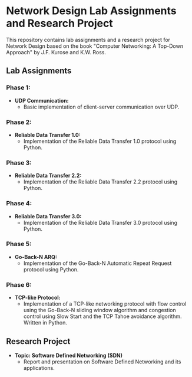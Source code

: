 # Network Design Lab Assignments and Research Project

This repository contains lab assignments and a research project for Network Design based on the book "Computer Networking: A Top-Down Approach" by J.F. Kurose and K.W. Ross.

## Lab Assignments

### Phase 1: 
- **UDP Communication:**
  - Basic implementation of client-server communication over UDP.

### Phase 2: 
- **Reliable Data Transfer 1.0:**
  - Implementation of the Reliable Data Transfer 1.0 protocol using Python.

### Phase 3: 
- **Reliable Data Transfer 2.2:**
  - Implementation of the Reliable Data Transfer 2.2 protocol using Python.

### Phase 4: 
- **Reliable Data Transfer 3.0:**
  - Implementation of the Reliable Data Transfer 3.0 protocol using Python.

### Phase 5: 
- **Go-Back-N ARQ:**
  - Implementation of the Go-Back-N Automatic Repeat Request protocol using Python.

### Phase 6: 
- **TCP-like Protocol:**
  - Implementation of a TCP-like networking protocol with flow control using the Go-Back-N sliding window algorithm and congestion control using Slow Start and the TCP Tahoe avoidance algorithm. Written in Python.

## Research Project

- **Topic: Software Defined Networking (SDN)**
  - Report and presentation on Software Defined Networking and its applications.
